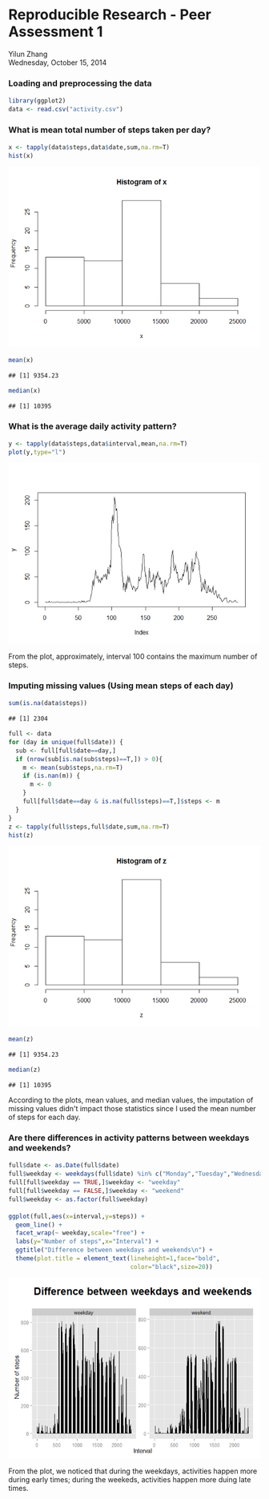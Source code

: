 # Reproducible Research - Peer Assessment 1
Yilun Zhang  
Wednesday, October 15, 2014  



### Loading and preprocessing the data

```r
library(ggplot2)
data <- read.csv("activity.csv")
```


### What is mean total number of steps taken per day?

```r
x <- tapply(data$steps,data$date,sum,na.rm=T)
hist(x)
```

![](./Rmarkdown_-_PA1_files/figure-html/unnamed-chunk-2-1.png) 

```r
mean(x)
```

```
## [1] 9354.23
```

```r
median(x)
```

```
## [1] 10395
```


### What is the average daily activity pattern?

```r
y <- tapply(data$steps,data$interval,mean,na.rm=T)
plot(y,type="l")
```

![](./Rmarkdown_-_PA1_files/figure-html/unnamed-chunk-3-1.png) 

From the plot, approximately, interval 100 contains the maximum number of steps. 

### Imputing missing values (Using mean steps of each day)

```r
sum(is.na(data$steps))
```

```
## [1] 2304
```

```r
full <- data
for (day in unique(full$date)) {
  sub <- full[full$date==day,]
  if (nrow(sub[is.na(sub$steps)==T,]) > 0){
    m <- mean(sub$steps,na.rm=T)
    if (is.nan(m)) {
      m <- 0
    }
    full[full$date==day & is.na(full$steps)==T,]$steps <- m
  }
}
z <- tapply(full$steps,full$date,sum,na.rm=T)
hist(z)
```

![](./Rmarkdown_-_PA1_files/figure-html/unnamed-chunk-4-1.png) 

```r
mean(z)
```

```
## [1] 9354.23
```

```r
median(z)
```

```
## [1] 10395
```

According to the plots, mean values, and median values, the imputation of missing values didn't impact those statistics since I used the mean number of steps for each day.


### Are there differences in activity patterns between weekdays and weekends?

```r
full$date <- as.Date(full$date)
full$weekday <- weekdays(full$date) %in% c("Monday","Tuesday","Wednesday","Thursday","Friday")
full[full$weekday == TRUE,]$weekday <- "weekday"
full[full$weekday == FALSE,]$weekday <- "weekend"
full$weekday <- as.factor(full$weekday)

ggplot(full,aes(x=interval,y=steps)) +
  geom_line() +
  facet_wrap(~ weekday,scale="free") +
  labs(y="Number of steps",x="Interval") +
  ggtitle("Difference between weekdays and weekends\n") +
  theme(plot.title = element_text(lineheight=1,face="bold",
                                  color="black",size=20))
```

![](./Rmarkdown_-_PA1_files/figure-html/unnamed-chunk-5-1.png) 

From the plot, we noticed that during the weekdays, activities happen more during early times; during the weekeds, activities happen more duing late times.
